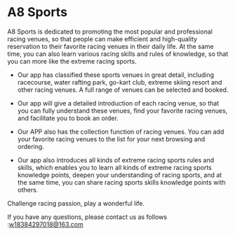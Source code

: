 # A8 Sports

A8 Sports is dedicated to promoting the most popular and professional racing venues, so that people can make efficient and high-quality reservation to their favorite racing venues in their daily life. At the same time, you can also learn various racing skills and rules of knowledge, so that you can more like the extreme racing sports.

- Our app has classified these sports venues in great detail, including racecourse, water rafting park, go-kart club, extreme skiing resort and other racing venues. A full range of venues can be selected and booked.

- Our app will give a detailed introduction of each racing venue, so that you can fully understand these venues, find your favorite racing venues, and facilitate you to book an order.

- Our APP also has the collection function of racing venues. You can add your favorite racing venues to the list for your next browsing and ordering.

- Our app also introduces all kinds of extreme racing sports rules and skills, which enables you to learn all kinds of extreme racing sports knowledge points, deepen your understanding of racing sports, and at the same time, you can share racing sports skills knowledge points with others.

Challenge racing passion, play a wonderful life.

If you have any questions, please contact us as follows :w18384297018@163.com

